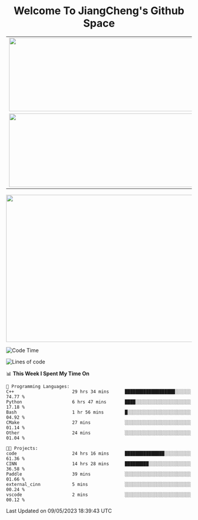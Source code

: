 <h1 align="center">Welcome To JiangCheng's Github Space</h1>

<table align="center" frame="void" rules="none" >
  <tr>
    <td>
      <div align="center"> <img height="200px" width="500px"  src="https://github-readme-stats.vercel.app/api?username=thisjiang&hide_title=true&hide_border=true&layout=compact&show_icons=trueline_height=21&text_color=000&icon_color=000&bg_color=0,ea6161,ffc64d,fffc4d,52fa5a&theme=graywhite" /> </div>
    </td>
    <td>
      <div align="center"> <img height="200px" width="500px" src="https://github-readme-stats.vercel.app/api/top-langs/?username=thisjiang&hide_title=true&hide_border=true&layout=compact&langs_count=6&text_color=000&icon_color=fff&bg_color=0,52fa5a,4dfcff,c64dff&theme=graywhite" /> </div>
    </td>
  </tr>
  <tr>
    <td>
      <div align="center"> <img height="200px" width="500px" src="https://github-readme-streak-stats.herokuapp.com/?user=thisjiang&hide_title=true&hide_border=true&layout=compact&langs_count=6" /> </div>
    </td>
    <td>
      <div align="center"> 
      <a href="https://github.com/" target="_blank"><img style="margin: 10px" src="https://profilinator.rishav.dev/skills-assets/git-scm-icon.svg" alt="Git" height="50" /></a>  
      <a href="https://www.linux.org/" target="_blank"><img style="margin: 10px" src="https://profilinator.rishav.dev/skills-assets/linux-original.svg" alt="Linux" height="50" /></a>  
      <a href="https://www.gnu.org/software/bash/" target="_blank"><img style="margin: 10px" src="https://profilinator.rishav.dev/skills-assets/gnu_bash-icon.svg" alt="Bash" height="50" /></a>  
      </div>
    </td>
  </tr>
</table>

<div align="center"> <img height="400px" width="1000px" src="https://github-readme-activity-graph.cyclic.app/graph?username=thisjiang&theme=react&hide_title=true&hide_border=true&layout=compact&langs_count=6" /> </div></td>

<!--START_SECTION:waka-->
![Code Time](http://img.shields.io/badge/Code%20Time-64%20hrs%2014%20mins-blue)

![Lines of code](https://img.shields.io/badge/From%20Hello%20World%20I%27ve%20Written-311.6%20thousand%20lines%20of%20code-blue)

📊 **This Week I Spent My Time On** 

```text
💬 Programming Languages: 
C++                      29 hrs 34 mins      ███████████████████░░░░░░   74.77 % 
Python                   6 hrs 47 mins       ████░░░░░░░░░░░░░░░░░░░░░   17.18 % 
Bash                     1 hr 56 mins        █░░░░░░░░░░░░░░░░░░░░░░░░   04.92 % 
CMake                    27 mins             ░░░░░░░░░░░░░░░░░░░░░░░░░   01.14 % 
Other                    24 mins             ░░░░░░░░░░░░░░░░░░░░░░░░░   01.04 % 

🐱‍💻 Projects: 
code                     24 hrs 16 mins      ███████████████░░░░░░░░░░   61.36 % 
CINN                     14 hrs 28 mins      █████████░░░░░░░░░░░░░░░░   36.58 % 
Paddle                   39 mins             ░░░░░░░░░░░░░░░░░░░░░░░░░   01.66 % 
external_cinn            5 mins              ░░░░░░░░░░░░░░░░░░░░░░░░░   00.24 % 
vscode                   2 mins              ░░░░░░░░░░░░░░░░░░░░░░░░░   00.12 % 
```


 Last Updated on 09/05/2023 18:39:43 UTC
<!--END_SECTION:waka-->
